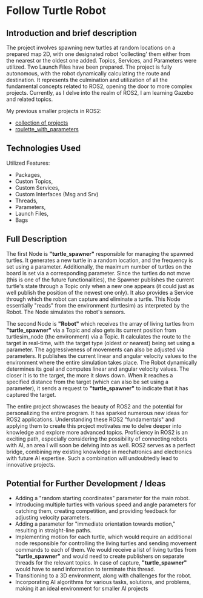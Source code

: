 # Follow Turtle Robot
## Introduction and brief description
The project involves spawning new turtles at random locations on a prepared map 2D, with one designated robot 'collecting' them either from the nearest or the oldest one added. Topics, Services, and Parameters were utilized. Two Launch Files have been prepared. The project is fully autonomous, with the robot dynamically calculating the route and destination. It represents the culmination and utilization of all the fundamental concepts related to ROS2, opening the door to more complex projects. Currently, as I delve into the realm of ROS2, I am learning Gazebo and related topics.

My previous smaller projects in ROS2:
- [collection of projects](https://github.com/Mateoswiatek/ROS2_other_small_projects)
- [roulette_with_parameters](https://github.com/Mateoswiatek/ROS2_roulette_with_parameters_and_server)

## Technologies Used

Utilized Features:
- Packages,
- Custon Topics,
- Custom Services,
- Custom Interfaces (Msg and Srv)
- Threads,
- Parameters,
- Launch Files,
- Bags

## Full Description
The first Node is **"turtle_spawner"** responsible for managing the spawned turtles. It generates a new turtle in a random location, and the frequency is set using a parameter. Additionally, the maximum number of turtles on the board is set via a corresponding parameter. Since the turtles do not move (this is one of the future functionalities), the Spawner publishes the current turtle's state through a Topic only when a new one appears (it could just as well publish the position of the newest one only). It also provides a Service through which the robot can capture and eliminate a turtle. This Node essentially "reads" from the environment (turtlesim) as interpreted by the Robot. The Node simulates the robot's sensors.

The second Node is **"Robot"** which receives the array of living turtles from **"turtle_spawner"** via a Topic and also gets its current position from turtlesim_node (the environment) via a Topic. It calculates the route to the target in real-time, with the target type (oldest or nearest) being set using a parameter. The aggressiveness of movements can also be adjusted via parameters. It publishes the current linear and angular velocity values to the environment where the entire simulation takes place. The Robot dynamically determines its goal and computes linear and angular velocity values. The closer it is to the target, the more it slows down. When it reaches a specified distance from the target (which can also be set using a parameter), it sends a request to **"turtle_spawner"** to indicate that it has captured the target.

The entire project showcases the beauty of ROS2 and the potential for personalizing the entire program. It has sparked numerous new ideas for ROS2 applications. Understanding these ROS2 "fundamentals" and applying them to create this project motivates me to delve deeper into knowledge and explore more advanced topics. Proficiency in ROS2 is an exciting path, especially considering the possibility of connecting robots with AI, an area I will soon be delving into as well. ROS2 serves as a perfect bridge, combining my existing knowledge in mechatronics and electronics with future AI expertise. Such a combination will undoubtedly lead to innovative projects.


## Potential for Further Development / Ideas 
- Adding a "random starting coordinates" parameter for the main robot.
- Introducing multiple turtles with various speed and angle parameters for catching them, creating competition, and providing feedback for adjusting velocity parameters.
- Adding a parameter for "immediate orientation towards motion," resulting in straight-line paths.
- Implementing motion for each turtle, which would require an additional node responsible for controlling the living turtles and sending movement commands to each of them. We would receive a list of living turtles from **"turtle_spawner"** and would need to create publishers on separate threads for the relevant topics. In case of capture, **"turtle_spawner"** would have to send information to terminate this thread.
- Transitioning to a 3D environment, along with challenges for the robot.
- Incorporating AI algorithms for various tasks, solutions, and problems, making it an ideal environment for smaller AI projects
